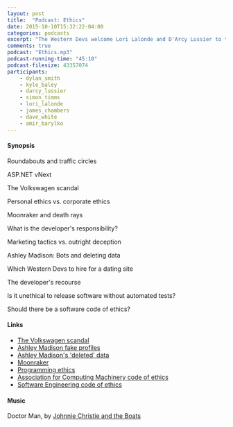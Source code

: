 ```yaml
---
layout: post
title:  "Podcast: Ethics"
date: 2015-10-10T15:32:22-04:00
categories: podcasts
excerpt: "The Western Devs welcome Lori Lalonde and D'Arcy Lussier to the podcast and discuss ethics in software"
comments: true
podcast: "Ethics.mp3"
podcast-running-time: "45:10"
podcast-filesize: 43357074
participants: 
    - dylan_smith
    - kyle_baley
    - darcy_lussier
    - simon_timms
    - lori_lalonde
    - james_chambers
    - dave_white
    - amir_barylko
---
```


#### Synopsis

Roundabouts and traffic circles

ASP.NET vNext

The Volkswagen scandal

Personal ethics vs. corporate ethics

Moonraker and death rays

What is the developer's responsibility?

Marketing tactics vs. outright deception

Ashley Madison: Bots and deleting data

Which Western Devs to hire for a dating site

The developer's recourse

Is it unethical to release software without automated tests?

Should there be a software code of ethics?

#### Links

* [The Volkswagen scandal](http://www.vox.com/2015/9/21/9365667/volkswagen-clean-diesel-recall-passenger-cars)
* [Ashley Madison fake profiles](http://gizmodo.com/almost-none-of-the-women-in-the-ashley-madison-database-1725558944)
* [Ashley Madison's 'deleted' data](http://www.zdnet.com/article/ashley-madison-hack-how-much-user-data-did-paid-delete-function-obliterate/)
* [Moonraker](http://www.imdb.com/title/tt0079574/)
* [Programming ethics](https://en.wikipedia.org/wiki/Programming_ethics)
* [Association for Computing Machinery code of ethics](http://www.acm.org/about/code-of-ethics)
* [Software Engineering code of ethics](http://www.acm.org/about/se-code)

#### Music

Doctor Man, by [Johnnie Christie and the Boats](https://www.youtube.com/user/jwcchristie)

